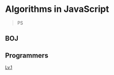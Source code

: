 # Algorithms in JavaScript
> PS

## BOJ

## Programmers
[Lv.1](https://github.com/wayandway/algorithms-javascript/blob/main/programmers/Lv1/Lv1.md)
